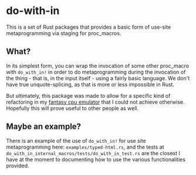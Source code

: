 # do-with-in

This is a set of Rust packages that provides a basic form of use-site metaprogramming via staging for proc\_macros.

## What?

In its simplest form, you can wrap the invocation of some other proc\_macro with `do_with_in!` in order to do metaprogramming during the invocation of the thing - that is, in the input itself - using a fairly basic language. We don't have true unquote-splicing, as that is more or less impossible in Rust.

But ultimately, this package was made to allow for a specific kind of refactoring in my [fantasy cpu emulator](https://github.com/flaviusb/fantasy-cpu-emulator) that I could not achieve otherwise. Hopefully this will prove useful to other people as well.

## Maybe an example?

There is an example of the use of `do_with_in!` for use site metaprogramming here: `examples/typed-html.rs`, and the tests at `do_with_in_internal_macros/tests/do_with_in_test.rs` are the closest I have at the moment to documenting how to use the various functionalities provided.
